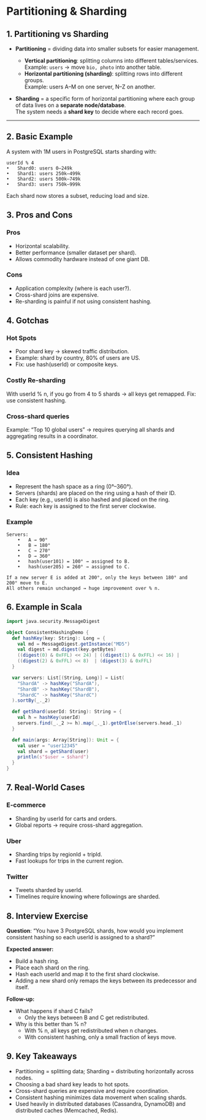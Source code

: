 # Partitioning & Sharding

## 1. Partitioning vs Sharding

- **Partitioning** = dividing data into smaller subsets for easier management.
  - **Vertical partitioning**: splitting columns into different tables/services.  
    Example: `users` → move `bio, photo` into another table.  
  - **Horizontal partitioning (sharding)**: splitting rows into different groups.  
    Example: users A–M on one server, N–Z on another.

- **Sharding** = a specific form of horizontal partitioning where each group of data lives on a **separate node/database**.  
  The system needs a **shard key** to decide where each record goes.  

---

## 2. Basic Example
A system with 1M users in PostgreSQL starts sharding with:
```text
userId % 4
•   Shard0: users 0–249k
•	Shard1: users 250k–499k
•	Shard2: users 500k–749k
•	Shard3: users 750k–999k
```
Each shard now stores a subset, reducing load and size.

## 3. Pros and Cons
### Pros
- Horizontal scalability.
- Better performance (smaller dataset per shard).
- Allows commodity hardware instead of one giant DB.

### Cons
- Application complexity (where is each user?).
- Cross-shard joins are expensive.
- Re-sharding is painful if not using consistent hashing.

## 4. Gotchas
### Hot Spots
- Poor shard key → skewed traffic distribution.
- Example: shard by country, 80% of users are US.
- Fix: use hash(userId) or composite keys.

### Costly Re-sharding
With userId % n, if you go from 4 to 5 shards → all keys get remapped.
Fix: use consistent hashing.

### Cross-shard queries
Example: “Top 10 global users” → requires querying all shards and aggregating results in a coordinator.

## 5. Consistent Hashing
### Idea
- Represent the hash space as a ring (0°–360°).
- Servers (shards) are placed on the ring using a hash of their ID.
- Each key (e.g., userId) is also hashed and placed on the ring.
- Rule: each key is assigned to the first server clockwise.

### Example
```text
Servers:
	•	A → 90°
	•	B → 180°
	•	C → 270°
	•	D → 360°
	•	hash(user101) = 100° → assigned to B.
	•	hash(user205) = 260° → assigned to C.

If a new server E is added at 200°, only the keys between 180° and 200° move to E.
All others remain unchanged → huge improvement over % n.
```

## 6. Example in Scala
```scala
import java.security.MessageDigest

object ConsistentHashingDemo {
  def hashKey(key: String): Long = {
    val md = MessageDigest.getInstance("MD5")
    val digest = md.digest(key.getBytes)
    ((digest(0) & 0xFFL) << 24) | ((digest(1) & 0xFFL) << 16) |
    ((digest(2) & 0xFFL) << 8)  | (digest(3) & 0xFFL)
  }

  var servers: List[(String, Long)] = List(
    "ShardA" -> hashKey("ShardA"),
    "ShardB" -> hashKey("ShardB"),
    "ShardC" -> hashKey("ShardC")
  ).sortBy(_._2)

  def getShard(userId: String): String = {
    val h = hashKey(userId)
    servers.find(_._2 >= h).map(_._1).getOrElse(servers.head._1)
  }

  def main(args: Array[String]): Unit = {
    val user = "user12345"
    val shard = getShard(user)
    println(s"$user → $shard")
  }
}
```

## 7. Real-World Cases
### E-commerce
- Sharding by userId for carts and orders.
- Global reports → require cross-shard aggregation.

### Uber
- Sharding trips by regionId + tripId.
- Fast lookups for trips in the current region.

### Twitter
- Tweets sharded by userId.
- Timelines require knowing where followings are sharded.


## 8. Interview Exercise

**Question**: “You have 3 PostgreSQL shards, how would you implement consistent hashing so each userId is assigned to a shard?”

**Expected answer:**
- Build a hash ring.
- Place each shard on the ring.
- Hash each userId and map it to the first shard clockwise.
- Adding a new shard only remaps the keys between its predecessor and itself.

**Follow-up:**
- What happens if shard C fails?
    - Only the keys between B and C get redistributed.
- Why is this better than % n?
    - With % n, all keys get redistributed when n changes.
    - With consistent hashing, only a small fraction of keys move.

## 9. Key Takeaways
- Partitioning = splitting data; Sharding = distributing horizontally across nodes.
- Choosing a bad shard key leads to hot spots.
- Cross-shard queries are expensive and require coordination.
- Consistent hashing minimizes data movement when scaling shards.
- Used heavily in distributed databases (Cassandra, DynamoDB) and distributed caches (Memcached, Redis).